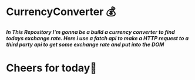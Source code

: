 # CurrencyConverter 💰
***In This Repository I'm gonna be a build a currency converter to find todays exchange rate. Here i use a fatch api to make a HTTP request to a third party api to get some exchange rate and put into the DOM***
# Cheers for today🦞
